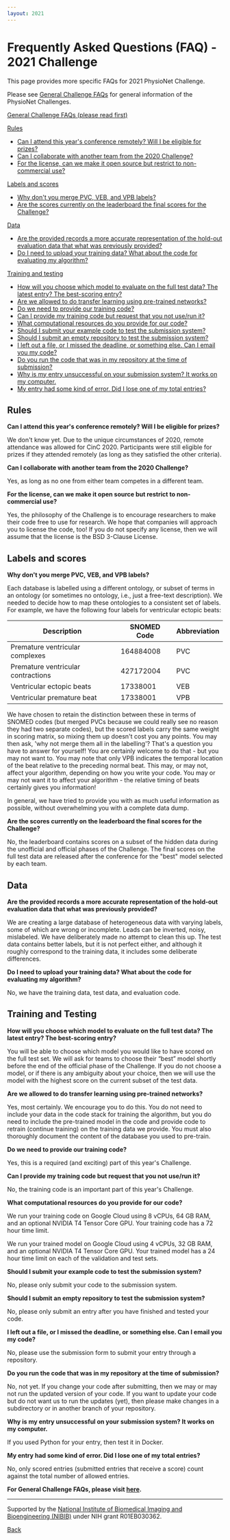 ```yaml
---
layout: 2021
---
```


# Frequently Asked Questions (FAQ) - 2021 Challenge

This page provides more specific FAQs for 2021 PhysioNet Challenge.

Please see [General Challenge FAQs](https://physionetchallenges.org/faq/) for general information of the PhysioNet Challenges.

[General Challenge FAQs (please read first)](https://physionetchallenges.org/faq/)

[Rules](#rules)
- [Can I attend this year's conference remotely? Will I be eligible for prizes?](#remotely)
- [Can I collaborate with another team from the 2020 Challenge?](#collaborate)
- [For the license, can we make it open source but restrict to non-commercial use?](#license)

[Labels and scores](#labels-scores)

- [Why don't you merge PVC, VEB, and VPB labels?](#labels)
- [Are the scores currently on the leaderboard the final scores for the Challenge?](#leaderboard)

[Data](#data)

- [Are the provided records a more accurate representation of the hold-out evaluation data that what was previously provided?](#hold-out)
- [Do I need to upload your training data? What about the code for evaluating my algorithm?](#upload-data)

[Training and testing](#train-test)

- [How will you choose which model to evaluate on the full test data? The latest entry? The best-scoring entry?](#choose-model)
- [Are we allowed to do transfer learning using pre-trained networks?](#pre-trained)
- [Do we need to provide our training code?](#training-code)
- [Can I provide my training code but request that you not use/run it?](#not-train)
- [What computational resources do you provide for our code?](#computational)
- [Should I submit your example code to test the submission system?](#test-submission)
- [Should I submit an empty repository to test the submission system?](#empty)
- [I left out a file, or I missed the deadline, or something else. Can I email you my code?](#email-code) 
- [Do you run the code that was in my repository at the time of submission?](#repository)
- [Why is my entry unsuccessful on your submission system? It works on my computer.](#unsuccessful-entry)
- [My entry had some kind of error. Did I lose one of my total entries?](#error-lose-entry)


## <a name="rules"></a> Rules

<a name="remotely"></a> __Can I attend this year's conference remotely? Will I be eligible for prizes?__

We don't know yet. Due to the unique circumstances of 2020, remote attendance was allowed for CinC 2020. Participants were still eligible for prizes if they attended remotely (as long as they satisfied the other criteria).

<a name="collaborate"></a> __Can I collaborate with another team from the 2020 Challenge?__

Yes, as long as no one from either team competes in a different team.

<a name="license"></a>__For the license, can we make it open source but restrict to non-commercial use?__

Yes, the philosophy of the Challenge is to encourage researchers to make their code free to use for research. We hope that companies will approach you to license the code, too! If you do not specify any license, then we will assume that the license is the BSD 3-Clause License.

## <a name="labels-scores"></a> Labels and scores

<a name="labels"></a> __Why don't you merge PVC, VEB, and VPB labels?__

Each database is labelled using a different ontology, or subset of terms in an ontology (or sometimes no ontology, i.e., just a free-text description). We needed to decide how to map these ontologies to a consistent set of labels. For example, we have the following four labels for ventricular ectopic beats:
 
| Description                        | SNOMED Code | Abbreviation |
| -----------------------------------| ------------|--------------|
| Premature ventricular complexes    |   164884008 | PVC          |
| Premature ventricular contractions |   427172004 | PVC          |
| Ventricular ectopic beats          |    17338001 | VEB          |
| Ventricular premature beat         |    17338001 | VPB          |

We have chosen to retain the distinction between these in terms of SNOMED codes (but merged PVCs because we could really see no reason they had two separate codes), but the scored labels carry the same weight in scoring matrix, so mixing them up doesn't cost you any points. You may then ask, 'why not merge them all in the labelling'? That's a question you have to answer for yourself! You are certainly welcome to do that - but you may not want to. You may note that only VPB indicates the temporal location of the beat relative to the preceding normal beat. This may, or may not, affect your algorithm, depending on how you write your code. You may or may not want it to affect your algorithm - the relative timing of beats certainly gives you information!

In general, we have tried to provide you with as much useful information as possible, without overwhelming you with a complete data dump.

<a name="leaderboard"></a>__Are the scores currently on the leaderboard the final scores for the Challenge?__

No, the leaderboard contains scores on a subset of the hidden data during the unofficial and official phases of the Challenge. The final scores on the full test data are released after the conference for the "best" model selected by each team.

## <a name="data"></a> Data

<a name="hold-out"></a>__Are the provided records a more accurate representation of the hold-out evaluation data that what was previously provided?__

We are creating a large database of heterogeneous data with varying labels, some of which are wrong or incomplete. Leads can be inverted, noisy, mislabeled.  We have deliberately made no attempt to clean this up. The test data contains better labels, but it is not perfect either, and although it roughly correspond to the training data, it includes some deliberate differences.

<a name="upload-data"></a>__Do I need to upload your training data? What about the code for evaluating my algorithm?__

No, we have the training data, test data, and evaluation code.

## <a name="train-test"></a> Training and Testing

<a name="choose-model"></a>__How will you choose which model to evaluate on the full test data? The latest entry? The best-scoring entry?__

You will be able to choose which model you would like to have scored on the full test set. We will ask for teams to choose their “best” model shortly before the end of the official phase of the Challenge. If you do not choose a model, or if there is any ambiguity about your choice, then we will use the model with the highest score on the current subset of the test data.

<a name="pre-trained"></a>__Are we allowed to do transfer learning using pre-trained networks?__

Yes, most certainly. We encourage you to do this. You do not need to include your data in the code stack for training the algorithm, but you do need to include the pre-trained model in the code and provide code to retrain (continue training) on the training data we provide. You must also thoroughly document the content of the database you used to pre-train.

<a name="training-code"></a>__Do we need to provide our training code?__

Yes, this is a required (and exciting) part of this year's Challenge.

<a name="not-train"></a>__Can I provide my training code but request that you not use/run it?__

No, the training code is an important part of this year's Challenge.

<a name="computational"></a>__What computational resources do you provide for our code?__

We run your training code on Google Cloud using 8 vCPUs, 64 GB RAM, and an optional NVIDIA T4 Tensor Core GPU. Your training code has a 72 hour time limit.

We run your trained model on Google Cloud using 4 vCPUs, 32 GB RAM, and an optional NVIDIA T4 Tensor Core GPU. Your trained model has a 24 hour time limit on each of the validation and test sets.

<a name="test-submission"></a>__Should I submit your example code to test the submission system?__

No, please only submit your code to the submission system.

<a name="empty"></a>__Should I submit an empty repository to test the submission system?__

No, please only submit an entry after you have finished and tested your code.

<a name="email-code"></a>__I left out a file, or I missed the deadline, or something else. Can I email you my code?__

No, please use the submission form to submit your entry through a repository.

<a name="repository"></a>__Do you run the code that was in my repository at the time of submission?__

No, not yet. If you change your code after submitting, then we may or may not run the updated version of your code. If you want to update your code but do not want us to run the updates (yet), then please make changes in a subdirectory or in another branch of your repository.

<a name="unsuccessful-entry"></a>__Why is my entry unsuccessful on your submission system? It works on my computer.__

If you used Python for your entry, then test it in Docker.
    
<a name="error-lose-entry"></a>__My entry had some kind of error. Did I lose one of my total entries?__

No, only scored entries (submitted entries that receive a score) count against the total number of allowed entries.

__For General Challenge FAQs, please visit [here](https://physionetchallenges.org/faq/).__

---

Supported by the [National Institute of Biomedical Imaging and Bioengineering (NIBIB)](https://www.nibib.nih.gov/) under NIH grant R01EB030362.

[Back](../)
